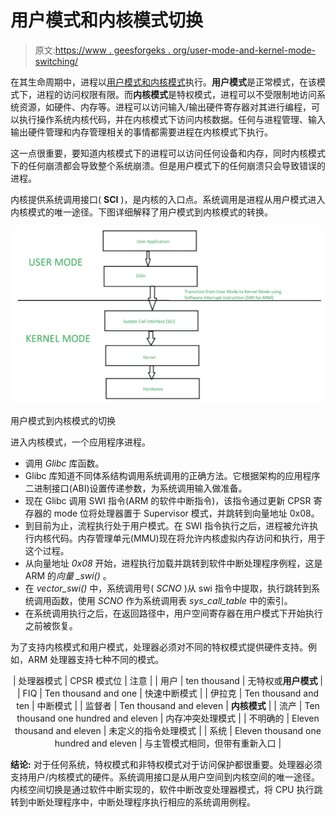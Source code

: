 # 用户模式和内核模式切换

> 原文:[https://www . geesforgeks . org/user-mode-and-kernel-mode-switching/](https://www.geeksforgeeks.org/user-mode-and-kernel-mode-switching/)

在其生命周期中，进程以[用户模式和内核模式](https://www.geeksforgeeks.org/dual-mode-operations-os/)执行。**用户模式**是正常模式，在该模式下，进程的访问权限有限。而**内核模式**是特权模式，进程可以不受限制地访问系统资源，如硬件、内存等。进程可以访问输入/输出硬件寄存器对其进行编程，可以执行操作系统内核代码，并在内核模式下访问内核数据。任何与进程管理、输入输出硬件管理和内存管理相关的事情都需要进程在内核模式下执行。

这一点很重要，要知道内核模式下的进程可以访问任何设备和内存，同时内核模式下的任何崩溃都会导致整个系统崩溃。但是用户模式下的任何崩溃只会导致错误的进程。

内核提供系统调用接口( **SCI** )，是内核的入口点。系统调用是进程从用户模式进入内核模式的唯一途径。下图详细解释了用户模式到内核模式的转换。

![](img/117285661a68e7bc75956639d351bd0e.png)

用户模式到内核模式的切换

进入内核模式，一个应用程序进程。

*   调用 *Glibc* 库函数。
*   Glibc 库知道不同体系结构调用系统调用的正确方法。它根据架构的应用程序二进制接口(ABI)设置传递参数，为系统调用输入做准备。
*   现在 Glibc 调用 SWI 指令(ARM 的软件中断指令)，该指令通过更新 CPSR 寄存器的 mode 位将处理器置于 Supervisor 模式，并跳转到向量地址 0x08。
*   到目前为止，流程执行处于用户模式。在 SWI 指令执行之后，进程被允许执行内核代码。内存管理单元(MMU)现在将允许内核虚拟内存访问和执行，用于这个过程。
*   从向量地址 *0x08* 开始，进程执行加载并跳转到软件中断处理程序例程，这是 ARM 的*向量 _swi()* 。
*   在 *vector_swi()* 中，系统调用号( *SCNO* )从 swi 指令中提取，执行跳转到系统调用函数，使用 *SCNO* 作为系统调用表 *sys_call_table* 中的索引。
*   在系统调用执行之后，在返回路径中，用户空间寄存器在用户模式下开始执行之前被恢复。

为了支持内核模式和用户模式，处理器必须对不同的特权模式提供硬件支持。例如，ARM 处理器支持七种不同的模式。

<center>

| 处理器模式 | CPSR 模式位 | 注意 |
| 用户 | ten thousand | 无特权或**用户模式** |
| FIQ | Ten thousand and one | 快速中断模式 |
| 伊拉克 | Ten thousand and ten | 中断模式 |
| 监督者 | Ten thousand and eleven | **内核模式** |
| 流产 | Ten thousand one hundred and eleven | 内存冲突处理模式 |
| 不明确的 | Eleven thousand and eleven | 未定义的指令处理模式 |
| 系统 | Eleven thousand one hundred and eleven | 与主管模式相同，但带有重新入口 |

</center>

**结论:**
对于任何系统，特权模式和非特权模式对于访问保护都很重要。处理器必须支持用户/内核模式的硬件。系统调用接口是从用户空间到内核空间的唯一途径。内核空间切换是通过软件中断实现的，软件中断改变处理器模式，将 CPU 执行跳转到中断处理程序中，中断处理程序执行相应的系统调用例程。